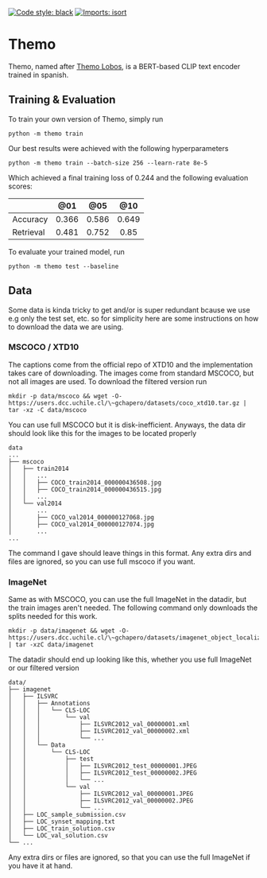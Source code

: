 [![Code style: black](https://img.shields.io/badge/code%20style-black-000000.svg)](https://github.com/psf/black)
[![Imports: isort](https://img.shields.io/badge/%20imports-isort-%231674b1?style=flat&labelColor=ef8336)](https://pycqa.github.io/isort/)

# Themo

Themo, named after [Themo Lobos](https://es.wikipedia.org/wiki/Themo_Lobos), is a BERT-based CLIP text encoder trained in spanish.

## Training & Evaluation

To train your own version of Themo, simply run
```console
python -m themo train
```

Our best results were achieved with the following hyperparameters
```console
python -m themo train --batch-size 256 --learn-rate 8e-5
```

Which achieved a final training loss of 0.244 and the following evaluation scores:

|           |  @01  |  @05  |  @10  |
|-----------|:-----:|:-----:|:-----:|
| Accuracy  | 0.366 | 0.586 | 0.649 |
| Retrieval | 0.481 | 0.752 |  0.85 |

To evaluate your trained model, run

```
python -m themo test --baseline
```

## Data

Some data is kinda tricky to get and/or is super redundant bcause we use e.g
only the test set, etc. so for simplicity here are some instructions on how to
download the data we are using.

### MSCOCO / XTD10
The captions come from the official repo of XTD10 and the implementation takes care of
downloading. The images come from standard MSCOCO, but not all images are used. To
download the filtered version run
```console
mkdir -p data/mscoco && wget -O- https://users.dcc.uchile.cl/\~gchapero/datasets/coco_xtd10.tar.gz | tar -xz -C data/mscoco
```

You can use full MSCOCO but it is disk-inefficient. Anyways, the data dir should
look like this for the images to be located properly

```
data
...
├── mscoco
│   ├── train2014
│   │   ...
│   │   ├── COCO_train2014_000000436508.jpg
│   │   ├── COCO_train2014_000000436515.jpg
│   │   ...
│   └── val2014
│       ...
│       ├── COCO_val2014_000000127068.jpg
│       ├── COCO_val2014_000000127074.jpg
│       ...
...
```

The command I gave should leave things in this format. Any extra dirs and files are ignored, so you can use full mscoco if you want.


### ImageNet

Same as with MSCOCO, you can use the full ImageNet in the datadir, but the train images aren't needed. The following command only downloads the splits needed for this work.
```console
mkdir -p data/imagenet && wget -O- https://users.dcc.uchile.cl/\~gchapero/datasets/imagenet_object_localization_patched2019_val_test_only.tar.gz | tar -xzC data/imagenet
```

The datadir should end up looking like this, whether you use full ImageNet or our filtered version

```
data/
├── imagenet
│   ├── ILSVRC
│   │   ├── Annotations
│   │   │   └── CLS-LOC
│   │   │       └── val
│   │   │           ├── ILSVRC2012_val_00000001.xml
│   │   │           ├── ILSVRC2012_val_00000002.xml
│   │   │           └── ...
│   │   └── Data
│   │       └── CLS-LOC
│   │           ├── test
│   │           │   ├── ILSVRC2012_test_00000001.JPEG
│   │           │   ├── ILSVRC2012_test_00000002.JPEG
│   │           │   └── ...
│   │           └── val
│   │               ├── ILSVRC2012_val_00000001.JPEG
│   │               ├── ILSVRC2012_val_00000002.JPEG
│   │               └── ...
│   ├── LOC_sample_submission.csv
│   ├── LOC_synset_mapping.txt
│   ├── LOC_train_solution.csv
│   └── LOC_val_solution.csv
└── ...
```

Any extra dirs or files are ignored, so that you can use the full ImageNet if you have it at hand.
